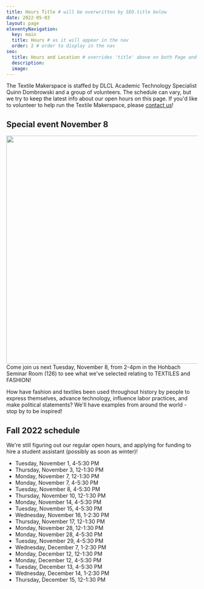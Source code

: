 ```yaml
---
title: Hours Title # will be overwritten by SEO.title below
date: 2022-05-03
layout: page
eleventyNavigation:
  key: main
  title: Hours # as it will appear in the nav
  order: 2 # order to display in the nav
seo:
  title: Hours and Location # overrides 'title' above on both Page and META
  description:
  image:
---
```


The Textile Makerspace is staffed by DLCL Academic Technology Specialist Quinn Dombrowski and a group of volunteers. The schedule can vary, but we try to keep the latest info about our open hours on this page. If you'd like to volunteer to help run the Textile Makerspace, please [contact us](contact)!


## Special event November 8
<img src="https://library.stanford.edu/sites/default/files/blog/image/screen_shot_2022-10-25_at_8.45.34_am.png" style="float:right;" width="600px">
Come join us next Tuesday, November 8, from 2-4pm in the Hohbach Seminar Room (126) to see what we've selected relating to TEXTILES and FASHION! 

How have fashion and textiles been used throughout history by people to express themselves, advance technology, influence labor practices, and make political statements? We'll have examples from around the world - stop by to be inspired!

## Fall 2022 schedule

We're still figuring out our regular open hours, and applying for funding to hire a student assistant (possibly as soon as winter)!

- Tuesday, November 1, 4-5:30 PM
- Thursday, November 3, 12-1:30 PM
- Monday, November 7, 12-1:30 PM
- Monday, November 7, 4-5:30 PM
- Tuesday, November 8, 4-5:30 PM
- Thursday, November 10, 12-1:30 PM
- Monday, November 14, 4-5:30 PM
- Tuesday, November 15, 4-5:30 PM
- Wednesday, November 16, 1-2:30 PM
- Thursday, November 17, 12-1:30 PM
- Monday, November 28, 12-1:30 PM
- Monday, November 28, 4-5:30 PM
- Tuesday, November 29, 4-5:30 PM
- Wednesday, December 7, 1-2:30 PM
- Monday, December 12, 12-1:30 PM
- Monday, December 12, 4-5:30 PM
- Tuesday, December 13, 4-5:30 PM
- Wednesday, December 14, 1-2:30 PM
- Thursday, December 15, 12-1:30 PM